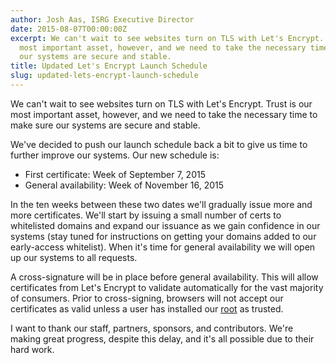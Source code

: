```yaml
---
author: Josh Aas, ISRG Executive Director
date: 2015-08-07T00:00:00Z
excerpt: We can't wait to see websites turn on TLS with Let's Encrypt. Trust is our
  most important asset, however, and we need to take the necessary time to make sure
  our systems are secure and stable.
title: Updated Let's Encrypt Launch Schedule
slug: updated-lets-encrypt-launch-schedule
---
```


We can't wait to see websites turn on TLS with Let's Encrypt. Trust is our most important asset, however, and we need to take the necessary time to make sure our systems are secure and stable.

We've decided to push our launch schedule back a bit to give us time to further improve our systems. Our new schedule is:

* First certificate: Week of September 7, 2015
* General availability: Week of November 16, 2015

In the ten weeks between these two dates we'll gradually issue more and more certificates. We'll start by issuing a small number of certs to whitelisted domains and expand our issuance as we gain confidence in our systems (stay tuned for instructions on getting your domains added to our early-access whitelist). When it's time for general availability we will open up our systems to all requests.

A cross-signature will be in place before general availability. This will allow certificates from Let's Encrypt to validate automatically for the vast majority of consumers. Prior to cross-signing, browsers will not accept our certificates as valid unless a user has installed our <a href="https://letsencrypt.org/certificates/">root</a> as trusted.

I want to thank our staff, partners, sponsors, and contributors. We're making great progress, despite this delay, and it's all possible due to their hard work.
